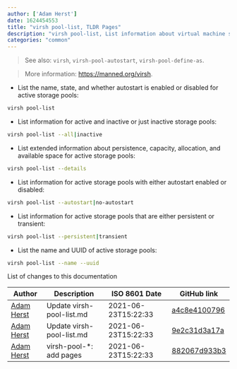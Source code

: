 ```yaml
---
author: ['Adam Herst']
date: 1624454553
title: "virsh pool-list, TLDR Pages"
description: "virsh pool-list, List information about virtual machine storage pools."
categories: "common"
---
```

> See also: `virsh`, `virsh-pool-autostart`, `virsh-pool-define-as`.

> More information: <https://manned.org/virsh>.

- List the name, state, and whether autostart is enabled or disabled for active storage pools:

```bash
virsh pool-list
```

- List information for active and inactive or just inactive storage pools:

```bash
virsh pool-list --all|inactive
```

- List extended information about persistence, capacity, allocation, and available space for active storage pools:

```bash
virsh pool-list --details
```

- List information for active storage pools with either autostart enabled or disabled:

```bash
virsh pool-list --autostart|no-autostart
```

- List information for active storage pools that are either persistent or transient:

```bash
virsh pool-list --persistent|transient
```

- List the name and UUID of active storage pools:

```bash
virsh pool-list --name --uuid
```
List of changes to this documentation


Author | Description | ISO 8601 Date | GitHub link
------|-----|-----|-----
[Adam Herst](mailto:adamherst@adamherst.com) | Update virsh-pool-list.md | 2021-06-23T15:22:33 | [a4c8e4100796](https://github.com/tldr-pages/tldr/commit/a4c8e41007966f7b2734d03249fb69ccf66cecba)
[Adam Herst](mailto:adamherst@adamherst.com) | Update virsh-pool-list.md | 2021-06-23T15:22:33 | [9e2c31d3a17a](https://github.com/tldr-pages/tldr/commit/9e2c31d3a17a8ab888f1eaa08902d6050159147f)
[Adam Herst](mailto:adamherst@adamherst.com) | virsh-pool-*: add pages | 2021-06-23T15:22:33 | [882067d933b3](https://github.com/tldr-pages/tldr/commit/882067d933b3bdedb1e9729d1c4743c2e56581f3)

